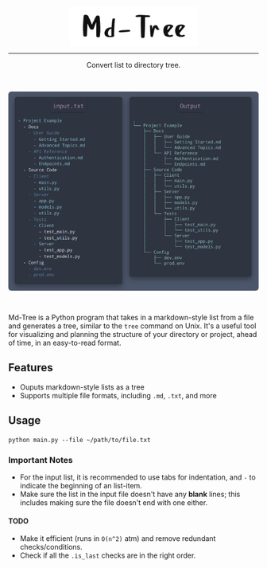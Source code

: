 <div align="center">
  <p>
    <img src="resources/bn.png" align="center" height="80px" />
  </p>
  <hr>
  
  Convert list to directory tree.
  
</div>

<br>

<div align="center" style="border-radius:6px;">
  <p>
    <img src="resources/eg_screenshot.png" align="center" height="400px" style="border-radius:6px;"/>
  </p>
</div>
<br>

Md-Tree is a Python program that takes in a markdown-style list from a file and generates a tree, similar to the `tree` command on Unix. It's a useful tool for visualizing and planning the structure of your directory or project, ahead of time, in an easy-to-read format.


## Features

- Ouputs markdown-style lists as a tree
- Supports multiple file formats, including `.md`, `.txt`, and more

## Usage

```shell
python main.py --file ~/path/to/file.txt
```

### Important Notes

- For the input list, it is recommended to use tabs for indentation, and `-` to indicate the beginning of an list-item.
- Make sure the list in the input file doesn't have any **blank** lines; this includes making sure the file doesn't end with one either.

#### TODO
- Make it efficient (runs in `O(n^2)` atm) and remove redundant checks/conditions.
- Check if all the `.is_last` checks are in the right order.

